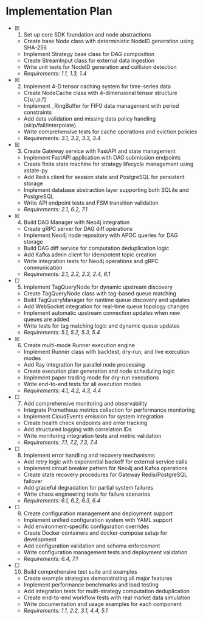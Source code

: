# Implementation Plan

- [x] 1. Set up core SDK foundation and node abstractions
  - Create base Node class with deterministic NodeID generation using SHA-256
  - Implement Strategy base class for DAG composition
  - Create StreamInput class for external data ingestion
  - Write unit tests for NodeID generation and collision detection
  - _Requirements: 1.1, 1.3, 1.4_

- [x] 2. Implement 4-D tensor caching system for time-series data
  - Create NodeCache class with 4-dimensional tensor structure C[u,i,p,f]
  - Implement _RingBuffer for FIFO data management with period constraints
  - Add data validation and missing data policy handling (skip/fail/interpolate)
  - Write comprehensive tests for cache operations and eviction policies
  - _Requirements: 3.1, 3.2, 3.3, 3.4_

- [x] 3. Create Gateway service with FastAPI and state management
  - Implement FastAPI application with DAG submission endpoints
  - Create finite state machine for strategy lifecycle management using xstate-py
  - Add Redis client for session state and PostgreSQL for persistent storage
  - Implement database abstraction layer supporting both SQLite and PostgreSQL
  - Write API endpoint tests and FSM transition validation
  - _Requirements: 2.1, 6.2, 7.1_

- [x] 4. Build DAG Manager with Neo4j integration
  - Create gRPC server for DAG diff operations
  - Implement Neo4j node repository with APOC queries for DAG storage
  - Build DAG diff service for computation deduplication logic
  - Add Kafka admin client for idempotent topic creation
  - Write integration tests for Neo4j operations and gRPC communication
  - _Requirements: 2.1, 2.2, 2.3, 2.4, 6.1_

- [ ] 5. Implement TagQueryNode for dynamic upstream discovery
  - Create TagQueryNode class with tag-based queue matching
  - Build TagQueryManager for runtime queue discovery and updates
  - Add WebSocket integration for real-time queue topology changes
  - Implement automatic upstream connection updates when new queues are added
  - Write tests for tag matching logic and dynamic queue updates
  - _Requirements: 5.1, 5.2, 5.3, 5.4_

- [x] 6. Create multi-mode Runner execution engine
  - Implement Runner class with backtest, dry-run, and live execution modes
  - Add Ray integration for parallel node processing
  - Create execution plan generation and node scheduling logic
  - Implement paper trading mode for dry-run executions
  - Write end-to-end tests for all execution modes
  - _Requirements: 4.1, 4.2, 4.3, 4.4_

- [ ] 7. Add comprehensive monitoring and observability
  - Integrate Prometheus metrics collection for performance monitoring
  - Implement CloudEvents emission for system integration
  - Create health check endpoints and error tracking
  - Add structured logging with correlation IDs
  - Write monitoring integration tests and metric validation
  - _Requirements: 7.1, 7.2, 7.3, 7.4_

- [ ] 8. Implement error handling and recovery mechanisms
  - Add retry logic with exponential backoff for external service calls
  - Implement circuit breaker pattern for Neo4j and Kafka operations
  - Create state recovery procedures for Gateway Redis/PostgreSQL failover
  - Add graceful degradation for partial system failures
  - Write chaos engineering tests for failure scenarios
  - _Requirements: 6.1, 6.2, 6.3, 6.4_

- [ ] 9. Create configuration management and deployment support
  - Implement unified configuration system with YAML support
  - Add environment-specific configuration overrides
  - Create Docker containers and docker-compose setup for development
  - Add configuration validation and schema enforcement
  - Write configuration management tests and deployment validation
  - _Requirements: 6.4, 7.1_

- [ ] 10. Build comprehensive test suite and examples
  - Create example strategies demonstrating all major features
  - Implement performance benchmarks and load testing
  - Add integration tests for multi-strategy computation deduplication
  - Create end-to-end workflow tests with real market data simulation
  - Write documentation and usage examples for each component
  - _Requirements: 1.1, 2.2, 3.1, 4.4, 5.1_

